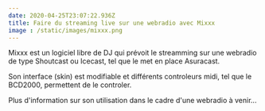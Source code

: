 ```yaml
---
date: 2020-04-25T23:07:22.936Z
title: Faire du streaming live sur une webradio avec Mixxx
image : /static/images/mixxx.png
---
```

Mixxx est un logiciel libre de DJ qui prévoit le streamming sur une webradio de type Shoutcast ou Icecast, tel que le met en place Asuracast.

Son interface (skin) est modifiable et différents controleurs midi, tel que le BCD2000, permettent de le controler.

Plus d'information sur son utilisation dans le cadre d'une webradio à venir...
